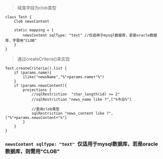 > 域类字段为clob类型
```
class Test {
    Clob newsContent
    
    static mapping = {
        newsContent sqlType: "text" //仅适用于mysql数据库，若是oracle数据库，字需用"CLOB"
    }
}
```
> 通过createCriteria()来实现
```
Test.createCriteria().list {
    if (params.name){
        ilike("newsName","%"+params.name+"%")
    }
    if (params.newsContent){
        projections {
            //sqlRestriction  "char_length(id) >= 2"
            //sqlRestriction "news_name like ?",["%今日%"]

            //查询clob类型
            sqlRestriction "news_content like ?",["%"+params.newsContent+"%"]
        }
    }
}
```

### `newsContent sqlType: "text" `仅适用于mysql数据库，若是oracle数据库，则需用"CLOB"
